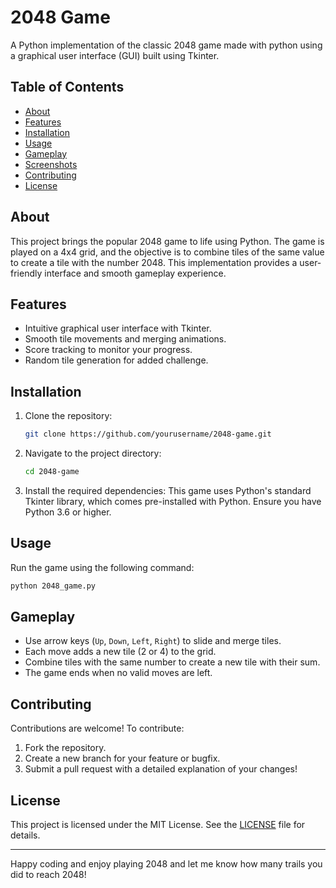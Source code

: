# 2048 Game

A Python implementation of the classic 2048 game made with python using a graphical user interface (GUI) built using Tkinter.

## Table of Contents
- [About](#about)
- [Features](#features)
- [Installation](#installation)
- [Usage](#usage)
- [Gameplay](#gameplay)
- [Screenshots](#screenshots)
- [Contributing](#contributing)
- [License](#license)

## About
This project brings the popular 2048 game to life using Python. The game is played on a 4x4 grid, and the objective is to combine tiles of the same value to create a tile with the number 2048. This implementation provides a user-friendly interface and smooth gameplay experience.

## Features
- Intuitive graphical user interface with Tkinter.
- Smooth tile movements and merging animations.
- Score tracking to monitor your progress.
- Random tile generation for added challenge.

## Installation

1. Clone the repository:
   ```bash
   git clone https://github.com/yourusername/2048-game.git
   ```

2. Navigate to the project directory:
   ```bash
   cd 2048-game
   ```

3. Install the required dependencies:
   This game uses Python's standard Tkinter library, which comes pre-installed with Python. Ensure you have Python 3.6 or higher.

## Usage

Run the game using the following command:
```bash
python 2048_game.py
```

## Gameplay
- Use arrow keys (`Up`, `Down`, `Left`, `Right`) to slide and merge tiles.
- Each move adds a new tile (2 or 4) to the grid.
- Combine tiles with the same number to create a new tile with their sum.
- The game ends when no valid moves are left.

## Contributing
Contributions are welcome! To contribute:
1. Fork the repository.
2. Create a new branch for your feature or bugfix.
3. Submit a pull request with a detailed explanation of your changes!

## License
This project is licensed under the MIT License. See the [LICENSE](LICENSE) file for details.

---

Happy coding and enjoy playing 2048 and let me know how many trails you did to reach 2048!

